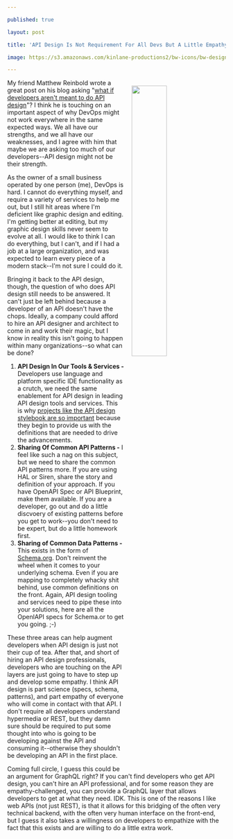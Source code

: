 ---
published: true
layout: post
title: 'API Design Is Not Requirement For All Devs But A Little Empathy Should Be'
image: https://s3.amazonaws.com/kinlane-productions2/bw-icons/bw-design-empathy.png
---

<p><img style="padding: 15px;" src="https://s3.amazonaws.com/kinlane-productions2/bw-icons/bw-design-empathy.png" alt="" width="40%" align="right" />
<p>My friend Matthew Reinbold wrote a great post on his blog asking "<a href="http://voxpop.co/go.cfm?article=What_if_Developers_Arent_Meant_to_Do_API_Design">what if developers aren't meant to do API design</a>"? I think he is touching on an important aspect of why DevOps might not work everywhere in the same expected ways. We all have our strengths, and we all have our weaknesses, and I agree with him that maybe we are asking too much of our developers--API design might not be their strength.&nbsp;
<p>As the owner of a small business operated by one person (me), DevOps is hard. I cannot do everything myself, and require a variety of services to help me out, but I still hit areas where I'm deficient like graphic design and editing. I'm getting better at editing, but my graphic design skills never seem to evolve at all. I would like to think I can do everything, but I can't, and if I had a job at a large organization, and was expected to learn every piece of a modern stack--I'm not sure I could do it.
<p>Bringing it back to the API design, though, the question of who does API design still needs to be answered. It can't just be left behind because a developer of an API doesn't have the chops. Ideally, a company could afford to hire an API designer and architect to come in and work their magic, but I know in&nbsp;reality this isn't going to happen within many organizations--so what can be done?
<ol>
<li><strong>API Design In Our Tools &amp; Services -</strong> Developers use language and platform specific&nbsp;IDE functionality as a crutch, we need the same enablement for API design in leading API design tools and services. This is why <a href="http://apievangelist.com/2016/09/12/api-stylebook-a-collections-of-resources-for-api-designers/">projects like the API design stylebook are so important</a>&nbsp;because they begin to provide us with the definitions that are needed to drive the advancements.</li>
<li><strong>Sharing Of Common API Patterns -</strong> I feel like such a nag on this subject, but we need to share the common API patterns more. If you are using HAL or Siren, share the story and definition of your approach. If you have OpenAPI Spec or API Blueprint, make them available. If you are a developer, go out and do a little discvoery of existing patterns before you get to work--you don't need to be expert, but do a little homework first.</li>
<li><strong>Sharing of Common Data Patterns -</strong> This exists in the form of <a href="https://schema.org/">Schema.org</a>. Don't reinvent the wheel when it comes to your underlying schema. Even if you are mapping to completely whacky shit behind, use common definitions on the front. Again, API design tooling and services need to pipe these into your solutions, here are all the OpenlAPI specs for Schema.or to get you going. ;-)</li>
</ol>
<p>These three areas can help augment developers when API design is just not their cup of tea. After that, and short of hiring an API design professionals, developers who are touching on the API layers are just going to have to step up and develop some empathy. I think API design is part science (specs, schema, patterns), and part empathy of everyone who will come in contact with that API. I don't require all developers understand hypermedia or REST, but they damn sure should be required to put some thought into who is going to be developing against the API and consuming it--otherwise they shouldn't be developing an API in the first place.
<p>Coming full circle, I guess this could be an argument for GraphQL right? If you can't find developers who get API design, you can't hire an API professional, and for some reason they are empathy-challenged, you can provide a GraphQL layer that allows developers to get at what they need. IDK. This is one of the reasons I like web APIs (not just REST), is that it allows for this bridging of the often very technical backend, with the often very human interface on the front-end, but I guess it also takes a willingness on developers to empathize with the fact that this exists and are willing to do a little extra work.

